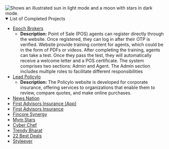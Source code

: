 <picture>
  <source media="(prefers-color-scheme: dark)" srcset="https://avatars.githubusercontent.com/u/52853590?s=96&v=4">
  <source media="(prefers-color-scheme: light)" srcset="https://avatars.githubusercontent.com/u/52853590?s=96&v=4">
  <img alt="Shows an illustrated sun in light mode and a moon with stars in dark mode." src="https://avatars.githubusercontent.com/u/52853590?s=96&v=4">
</picture>

<details open>
  <summary>List of Completed Projects</summary>
  <ul>
    <li>
      <a href="https://epochbrokers.com/">Epoch Brokers</a>
      <ul> 
        <li><b>Description:</b> Point of Sale (POS) agents can register directly through the website. Once registered, they can log in after their OTP is verified. Website provide training content for agents, which could be in the form of PDFs or videos. After completing the training, agents can take a test. Once they pass the test, they will automatically receive a welcome letter and a POS certificate. The system comprises two sections: Admin and Agent. The Admin section includes multiple roles to facilitate different responsibilities</li>
      </ul>
    </li>
    <li><a href="https://lead.policylo.com">Lead Policylo</a>
    <ul> 
        <li><b>Description:</b> The Policylo website is developed for corporate insurance, offering services to organizations that enable them to review, compare quotes, and make online purchases.</li>
      </ul> 
    </li>
    <li><a href="https://newsnation.in">News Nation</a></li>
    <li><a href="https://app.firstadvisorsinsurance.com/">First Advisors Insurance (App)</a></li>
    <li><a href="https://firstadvisorsinsurance.com/">First Advisors Insurance</a></li>
    <li><a href="http://fincoresynergy.com/">Fincore Synergy</a></li>
    <li><a href="https://www.mymstars.com">Mym Stars</a></li>
    <li><a href="https://cyberchef.com/">Cyber Chef</a></li>
    <li><a href="https://trendybharat.com/">Trendy Bharat</a></li>
    <li><a href="https://22bestdeals.com">22 Best Deals</a></li>
    <li><a href="https://styleever.com">Styleever</a></li>
  </ul>
</details>

